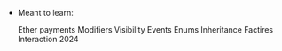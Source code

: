 - Meant to learn:

  Ether payments
  Modifiers
  Visibility
  Events
  Enums
  Inheritance
  Factires
  Interaction
2024